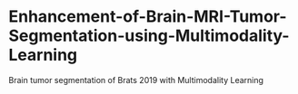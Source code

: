 # Enhancement-of-Brain-MRI-Tumor-Segmentation-using-Multimodality-Learning
Brain tumor segmentation of Brats 2019 with Multimodality Learning
